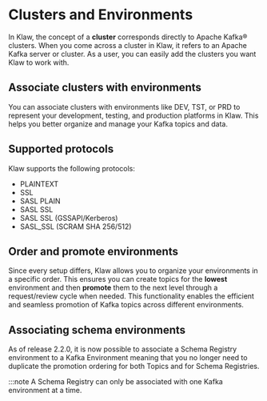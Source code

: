 # Clusters and Environments

In Klaw, the concept of a **cluster** corresponds directly to Apache
Kafka® clusters. When you come across a cluster in Klaw, it refers to an
Apache Kafka server or cluster. As a user, you can easily add the
clusters you want Klaw to work with.

## Associate clusters with environments

You can associate clusters with environments like DEV, TST, or PRD to
represent your development, testing, and production platforms in Klaw.
This helps you better organize and manage your Kafka topics and data.

## Supported protocols

Klaw supports the following protocols:

-   PLAINTEXT
-   SSL
-   SASL PLAIN
-   SASL SSL
-   SASL SSL (GSSAPI/Kerberos)
-   SASL_SSL (SCRAM SHA 256/512)

## Order and promote environments

Since every setup differs, Klaw allows you to organize your environments
in a specific order. This ensures you can create topics for the
**lowest** environment and then **promote** them to the next level
through a request/review cycle when needed. This functionality enables
the efficient and seamless promotion of Kafka topics across different
environments.

## Associating schema environments

As of release 2.2.0, it is now possible to associate a Schema Registry
environment to a Kafka Environment meaning that you no longer need to
duplicate the promotion ordering for both Topics and for Schema
Registries.

:::note
A Schema Registry can only be associated with one Kafka environment at a time.

